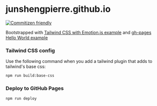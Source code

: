 # junshengpierre.github.io

[![Commitizen friendly](https://img.shields.io/badge/commitizen-friendly-brightgreen.svg)](http://commitizen.github.io/cz-cli/)

Bootstrapped with [Tailwind CSS with Emotion.js example](https://github.com/vercel/next.js/tree/canary/examples/with-tailwindcss-emotion) and [gh-pages Hello World example](https://github.com/vercel/next.js/tree/canary/examples/gh-pages)

### Tailwind CSS config

Use the following command when you add a tailwind plugin that adds to tailwind's base css:

```bash
npm run build:base-css
```

### Deploy to GitHub Pages

```bash
npm run deploy
```